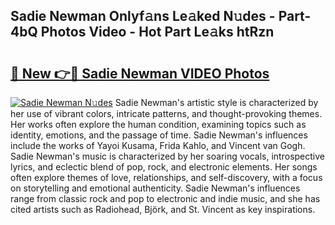 ## Sadie Newman Onlyf𝚊ns Le𝚊ked N𝚞des - Part-4bQ Photos Video - Hot Part Le𝚊ks htRzn

# <h2><a href="http://ab42602.deff.icu/?id=Sadie+Newman">🔗 New 👉🔴 Sadie Newman VIDEO Photos</a></h2>

[![Sadie Newman N𝚞des](https://i.imgur.com/rIISA9y.gif)](http://ab42602.deff.icu/?id=Sadie+Newman)
Sadie Newman's artistic style is characterized by her use of vibrant colors, intricate patterns, and thought-provoking themes. Her works often explore the human condition, examining topics such as identity, emotions, and the passage of time. Sadie Newman's influences include the works of Yayoi Kusama, Frida Kahlo, and Vincent van Gogh. Sadie Newman's music is characterized by her soaring vocals, introspective lyrics, and eclectic blend of pop, rock, and electronic elements. Her songs often explore themes of love, relationships, and self-discovery, with a focus on storytelling and emotional authenticity. Sadie Newman's influences range from classic rock and pop to electronic and indie music, and she has cited artists such as Radiohead, Björk, and St. Vincent as key inspirations.
